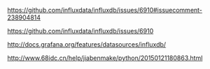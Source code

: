 https://github.com/influxdata/influxdb/issues/6910#issuecomment-238904814

https://github.com/influxdata/influxdb/issues/6910

http://docs.grafana.org/features/datasources/influxdb/

http://www.68idc.cn/help/jiabenmake/python/20150121180863.html

